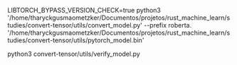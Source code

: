  LIBTORCH_BYPASS_VERSION_CHECK=true python3 '/home/tharyckgusmaometzker/Documentos/projetos/rust_machine_learn/studies/convert-tensor/utils/convert_model.py' --prefix roberta. '/home/tharyckgusmaometzker/Documentos/projetos/rust_machine_learn/studies/convert-tensor/utils/pytorch_model.bin'

 python3 convert-tensor/utils/verify_model.py